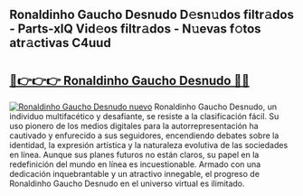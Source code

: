 ## Ronaldinho Gaucho Desnudo D𝚎sn𝚞dos filtr𝚊dos - Parts-xIQ Vid𝚎os filtr𝚊dos - N𝚞evas f𝚘tos atr𝚊ctivas C4uud

# <h2><a href="http://mb61zo7.tromn.icu/?c=Ronaldinho+Gaucho+Desnudo">🔗👉👉👉 Ronaldinho Gaucho Desnudo 🔗🔗</a></h2>

[![Ronaldinho Gaucho Desnudo nuevo](https://i.imgur.com/pEAQMta.gif)](http://mb61zo7.tromn.icu/?c=Ronaldinho+Gaucho+Desnudo)
Ronaldinho Gaucho Desnudo, un individuo multifacético y desafiante, se resiste a la clasificación fácil. Su uso pionero de los medios digitales para la autorrepresentación ha cautivado y enfurecido a sus seguidores, encendiendo debates sobre la identidad, la expresión artística y la naturaleza evolutiva de las sociedades en línea. Aunque sus planes futuros no están claros, su papel en la redefinición del mundo en línea es incuestionable. Armado con una dedicación inquebrantable y un atractivo innegable, el progreso de Ronaldinho Gaucho Desnudo en el universo virtual es ilimitado.
